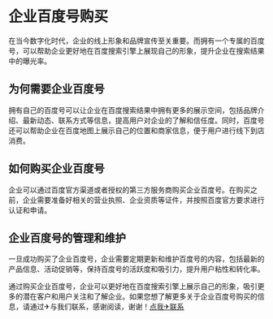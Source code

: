 # 企业百度号购买

在当今数字化时代，企业的线上形象和品牌宣传至关重要。而拥有一个专属的百度号，可以帮助企业更好地在百度搜索引擎上展现自己的形象，提升企业在搜索结果中的曝光率。

## 为何需要企业百度号

拥有自己的百度号可以让企业在百度搜索结果中拥有更多的展示空间，包括品牌介绍、最新动态、联系方式等信息，提高用户对企业的了解和信任度。同时，百度号还可以帮助企业在百度地图上展示自己的位置和商家信息，便于用户进行线下到店消费。

## 如何购买企业百度号

企业可以通过百度官方渠道或者授权的第三方服务商购买企业百度号。在购买之前，企业需要准备好相关的营业执照、企业资质等证件，并按照百度官方要求进行认证和申请。

## 企业百度号的管理和维护

一旦成功购买了企业百度号，企业需要定期更新和维护百度号的内容，包括最新的产品信息、活动促销等，保持百度号的活跃度和吸引力，提升用户粘性和转化率。

通过购买企业百度号，企业可以更好地在百度搜索引擎上展示自己的形象，吸引更多的潜在客户和用户关注和了解企业。如果您想了解更多关于企业百度号购买的信息，请通过✈与我们联系，感谢阅读，谢谢！[点我✈联系](https://lm.k02.cc)
